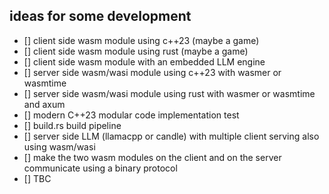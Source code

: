 ## ideas for some development
 
- [] client side wasm module using c++23 (maybe a game)
- [] client side wasm module using rust (maybe a game)
- [] client side wasm module with an embedded LLM engine
- [] server side wasm/wasi module using c++23 with wasmer or wasmtime 
- [] server side wasm/wasi module using rust with wasmer or wasmtime and axum
- [] modern C++23 modular code implementation test
- [] build.rs build pipeline
- [] server side LLM (llamacpp or candle) with multiple client serving also using wasm/wasi
- [] make the two wasm modules on the client and on the server communicate using a binary protocol
- [] TBC
